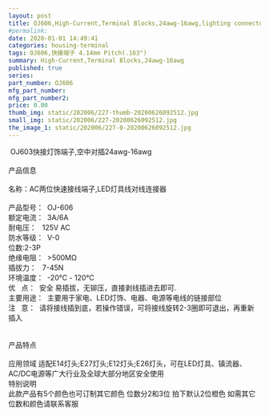 ```yaml
---
layout: post
title: OJ606,High-Current,Terminal Blocks,24awg-16awg,lighting connectors
#permalink: 
date: 2020-01-01 14:49:41
categories: housing-terminal
tags: OJ606,快接端子 4.14mm Pitch(.163")
summary: High-Current,Terminal Blocks,24awg-16awg
published: true 
series: 
part_number: OJ606
mfg_part_number: 
mfg_part_number2: 
price: 0.00
thumb_img: static/202006/227-thumb-20200626092512.jpg
small_img: static/202006/227-20200626092512.jpg
the_image_1: static/202006/227-0-20200626092512.jpg
---
```



&nbsp;OJ603快接灯饰端子,空中对插24awg-16awg<br />
<br />
产品信息<br />
<br />
名称：AC两位快速接线端子,LED灯具线对线连接器<br />
<br />
产品型号：&nbsp; OJ-606<br />
额定电流：&nbsp; 3A/6A<br />
耐电压：&nbsp; &nbsp;125V AC<br />
防水等级：&nbsp; V-0<br />
<span>位数:2-3P </span><br />
绝缘电阻：&nbsp; &gt;500MΩ<br />
插拔力：&nbsp; &nbsp;7-45N<br />
环境温度：&nbsp; -20℃ - 120℃<br />
优&nbsp; &nbsp;点：&nbsp; 安全 易插拔，无铆压，直接剥线插进去即可.<br />
主要用途：&nbsp; 主要用于家电、LED灯饰、电器、电源等电线的链接部位<br />
注&nbsp; &nbsp;意：&nbsp; 请将接线插到底，若操作错误，可将接线旋转2-3圈即可退出，再重新插入<br />
<br />
<br />
产品特点<br />
<br />
应用领域 适配E14灯头;E27灯头;E12灯头;E26灯头，可在LED灯具、镇流器、AC/DC电源等广大行业及全球大部分地区安全使用<br />
特别说明<br />
此款产品有5个颜色也可订制其它颜色 位数分2和3位 拍下默认2位橙色 如需其它位数和颜色请联系客服<br />